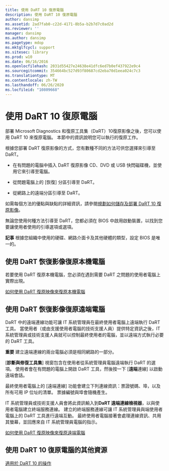```yaml
---
title: 使用 DaRT 10 復原電腦
description: 使用 DaRT 10 復原電腦
author: dansimp
ms.assetid: 2ad7fab0-c22d-4171-8b5a-b2b7d7c0ad2d
ms.reviewer: ''
manager: dansimp
ms.author: dansimp
ms.pagetype: mdop
ms.mktglfcycl: support
ms.sitesec: library
ms.prod: w10
ms.date: 06/16/2016
ms.openlocfilehash: 2031d55427e24638e41dfc6ed7b0ef437922e9c4
ms.sourcegitcommit: 354664bc527d93f80687cd2eba70d1eea024c7c3
ms.translationtype: MT
ms.contentlocale: zh-TW
ms.lasthandoff: 06/26/2020
ms.locfileid: "10809668"
---
```

# 使用 DaRT 10 復原電腦


部署 Microsoft Diagnostics 和復原工具集（DaRT）10復原影像之後，您可以使用 DaRT 10 來復原電腦。 本節中的資訊說明您可以執行的復原工作。

根據您部署 DaRT 復原影像的方式，您有數種不同的方法可供您選擇來引導至 DaRT。

-   在有問題的電腦中插入 DaRT 復原影像 CD、DVD 或 USB 快閃磁碟機，並使用它來引導至電腦。

-   從問題電腦上的 [恢復] 分區引導至 DaRT。

-   從網路上的遠端分區引導至 DaRT。

如需每個方法的優點與缺點的詳細資訊，請參閱[規劃如何儲存及部署 DaRT 10 復原影像](planning-how-to-save-and-deploy-the-dart-10-recovery-image.md)。

無論您使用何種方法引導至 DaRT，您都必須在 BIOS 中啟用啟動裝置，以找到您要讓使用者使用的引導選項或選項。

**記事** 根據您組織中使用的硬碟、網路介面卡及其他硬體的類型，設定 BIOS 是唯一的。

 

## 使用 DaRT 恢復影像復原本機電腦


若要使用 DaRT 復原本機電腦，您必須在遇到需要 DaRT 之問題的使用者電腦上實際出現。

[如何使用 DaRT 復原映像來復原本機電腦](how-to-recover-local-computers-by-using-the-dart-recovery-image-dart-10.md)

## 使用 DaRT 恢復影像復原遠端電腦


DaRT 中的遠端連線功能可讓 IT 系統管理員在最終使用者電腦上遠端執行 DaRT 工具。 當使用者（或由支援使用者電腦的技術支援人員）提供特定資訊之後，IT 系統管理員或技術支援人員就可以控制最終使用者的電腦，並以遠端方式執行必要的 DaRT 工具。

**重要** 建立遠端連線的兩台電腦必須是相同網路的一部分。

 

[**診斷與修復工具集**] 視窗包含在使用者從系統管理員電腦遠端執行 DaRT 的選項。 使用者會在有問題的電腦上開啟 DaRT 工具，然後按一下 [**遠端**連線] 以啟動遠端會話。

最終使用者電腦上的 [遠端連線] 功能會建立下列連線資訊：票證號碼、埠，以及所有可用 IP 位址的清單。 票據編號與埠會隨機產生。

IT 系統管理員或技術支援人員會將此資訊輸入到**DaRT 遠端連線檢視器**，以與使用者電腦建立終端服務連線。 建立的終端服務連線可讓 IT 系統管理員與端使用者電腦上的 DaRT 工具進行遠端互動。 最終使用者電腦接著會處理連線資訊、共用其螢幕，並回應來自 IT 系統管理員電腦的指示。

[如何使用 DaRT 復原映像來復原遠端電腦](how-to-recover-remote-computers-by-using-the-dart-recovery-image-dart-10.md)

## 使用 DaRT 10 復原電腦的其他資源


[適用於 DaRT 10 的操作](operations-for-dart-10.md)

 

 





